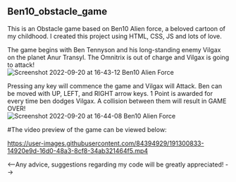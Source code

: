 ## Ben10_obstacle_game
This is an Obstacle game based on Ben10 Alien force, a beloved cartoon of my childhood. I created this project using HTML, CSS, JS and lots of love.

The game begins with Ben Tennyson and his long-standing enemy Vilgax on the planet Anur Transyl. The Omnitrix is out of charge and Vilgax is going to attack!<br>
![Screenshot 2022-09-20 at 16-43-12 Ben10 Alien Force](https://user-images.githubusercontent.com/84394929/191300250-cbc302f3-6fff-4113-a5a1-a4022c711411.png)

Pressing any key will commence the game and Vilgax will Attack. Ben can be moved with UP, LEFT, and RIGHT arrow keys. 1 Point is awarded for every time ben dodges Vilgax. A collision between them will result in GAME OVER!<br>
![Screenshot 2022-09-20 at 16-44-08 Ben10 Alien Force](https://user-images.githubusercontent.com/84394929/191300724-f0923ef9-62f9-4530-be4d-72e27e47b586.png)

#The video preview of the game can be viewed below:

https://user-images.githubusercontent.com/84394929/191300833-14920e9d-16d0-48a3-8cf8-34ab321464f5.mp4

<--Any advice, suggestions regarding my code will be greatly appreciated! -->



